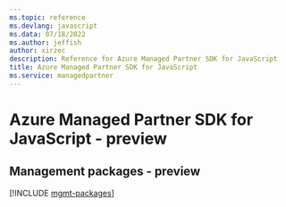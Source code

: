```yaml
---
ms.topic: reference
ms.devlang: javascript
ms.data: 07/18/2022
ms.author: jeffish
author: xirzec
description: Reference for Azure Managed Partner SDK for JavaScript
title: Azure Managed Partner SDK for JavaScript
ms.service: managedpartner
---
```

# Azure Managed Partner SDK for JavaScript - preview

## Management packages - preview
[!INCLUDE [mgmt-packages](managed-partner-mgmt-index.md)]
